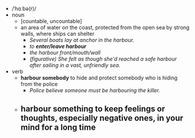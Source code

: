 - /ˈhɑːbə(r)/
- noun
	- [countable, uncountable]
	- an area of water on the coast, protected from the open sea by strong walls, where ships can shelter
		- *Several boats lay at anchor in the harbour.*
		- *to ***enter/leave harbour****
		- *the harbour front/mouth/wall*
		- *(figurative)* *She felt as though she'd reached a safe harbour after sailing in a vast, unfriendly sea.*
- verb
	- **harbour somebody** to hide and protect somebody who is hiding from the police
		- *Police believe someone must be harbouring the killer.*
	- **harbour something** to keep feelings or thoughts, especially negative ones, in your mind for a long time
		-